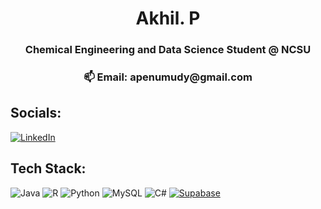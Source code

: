 <h1 align="center">Akhil. P</h1>
<h3 align="center">Chemical Engineering and Data Science Student @ NCSU</h3>
<h3 align="center">📫 Email: apenumudy@gmail.com</h3>



## Socials:
[![LinkedIn](https://img.shields.io/badge/LinkedIn-%230077B5.svg?logo=linkedin&logoColor=white)](https://linkedin.com/in/www.linkedin.com/in/akhil-penumudy-8a7a80235) 

## Tech Stack:
![Java](https://img.shields.io/badge/java-%23ED8B00.svg?style=plastic&logo=openjdk&logoColor=white) ![R](https://img.shields.io/badge/r-%23276DC3.svg?style=plastic&logo=r&logoColor=white) ![Python](https://img.shields.io/badge/python-3670A0?style=plastic&logo=python&logoColor=ffdd54) ![MySQL](https://img.shields.io/badge/mysql-4479A1.svg?style=plastic&logo=mysql&logoColor=white) ![C#](https://img.shields.io/badge/c%23-%23239120.svg?style=plastic&logo=csharp&logoColor=white) 
[![Supabase](https://img.shields.io/badge/Supabase-3FCF8E?style=plastic&logo=supabase&logoColor=fff)](#) 

